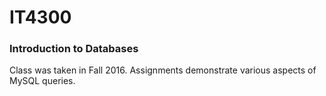# IT4300
### Introduction to Databases
Class was taken in Fall 2016. Assignments demonstrate various aspects of MySQL queries.